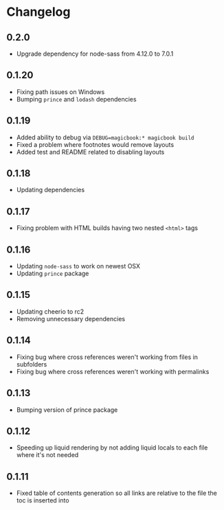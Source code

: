 # Changelog

## 0.2.0

* Upgrade dependency for node-sass from 4.12.0 to 7.0.1

## 0.1.20

* Fixing path issues on Windows
* Bumping `prince` and `lodash` dependencies

## 0.1.19

* Added ability to debug via `DEBUG=magicbook:* magicbook build`
* Fixed a problem where footnotes would remove layouts
* Added test and README related to disabling layouts

## 0.1.18

* Updating dependencies

## 0.1.17

* Fixing problem with HTML builds having two nested `<html>` tags

## 0.1.16

* Updating `node-sass` to work on newest OSX
* Updating `prince` package

## 0.1.15

* Updating cheerio to rc2
* Removing unnecessary dependencies

## 0.1.14

* Fixing bug where cross references weren't working from files in subfolders
* Fixing bug where cross references weren't working with permalinks

## 0.1.13

* Bumping version of prince package

## 0.1.12

* Speeding up liquid rendering by not adding liquid locals to each file where it's not needed

## 0.1.11

* Fixed table of contents generation so all links are relative to the file the toc is inserted into
